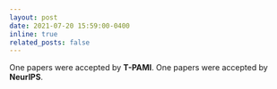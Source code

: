 ```yaml
---
layout: post
date: 2021-07-20 15:59:00-0400
inline: true
related_posts: false
---
```


One papers were accepted by **T-PAMI**. One papers were accepted by **NeurIPS**.